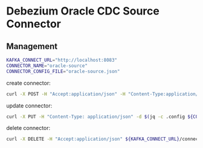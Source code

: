 # Debezium Oracle CDC Source Connector

## Management

```sh
KAFKA_CONNECT_URL="http://localhost:8083"
CONNECTOR_NAME="oracle-source"
CONNECTOR_CONFIG_FILE="oracle-source.json"
```

create connector:

```sh
curl -X POST -H "Accept:application/json" -H "Content-Type:application/json" -d @${CONNECTOR_CONFIG_FILE} ${KAFKA_CONNECT_URL}/connectors
```

update connector:

```sh
curl -X PUT -H "Content-Type: application/json" -d $(jq -c .config ${CONNECTOR_CONFIG_FILE}) ${KAFKA_CONNECT_URL}/connectors/${CONNECTOR_NAME}/config
```

delete connector:

```sh
curl -X DELETE -H "Accept:application/json" ${KAFKA_CONNECT_URL}/connectors/${CONNECTOR_NAME}
```
